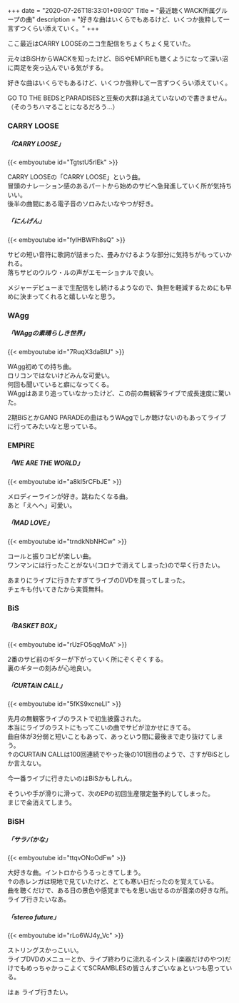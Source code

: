 +++
date = "2020-07-26T18:33:01+09:00"
Title = "最近聴くWACK所属グループの曲"
description = "好きな曲はいくらでもあるけど、いくつか抜粋して一言ずつくらい添えていく。"
+++

ここ最近はCARRY LOOSEのニコ生配信をちょくちょく見ていた。

元々はBiSHからWACKを知ったけど、BiSやEMPiREも聴くようになって深い沼に両足を突っ込んでいる気がする。

好きな曲はいくらでもあるけど、いくつか抜粋して一言ずつくらい添えていく。

GO TO THE BEDSとPARADISESと豆柴の大群は追えていないので書きません。（そのうちハマることになるだろう...）

### CARRY LOOSE

##### 「CARRY LOOSE」

{{< embyoutube id="TgtstU5rlEk" >}}

CARRY LOOSEの「CARRY LOOSE」という曲。  
冒頭のナレーション感のあるパートから始めのサビへ急発進していく所が気持ちいい。  
後半の曲間にある電子音のソロみたいなやつが好き。

##### 「にんげん」

{{< embyoutube id="fylHBWFh8sQ" >}}

サビの短い音符に歌詞が詰まった、畳みかけるような部分に気持ちがもっていかれる。  
落ちサビのウルウ・ルの声がエモーショナルで良い。

メジャーデビューまで生配信をし続けるようなので、負担を軽減するためにも早めに決まってくれると嬉しいなと思う。

### WAgg

##### 「WAggの素晴らしき世界」

{{< embyoutube id="7RuqX3daBlU" >}}

WAgg初めての持ち曲。  
ロリコンではないけどみんな可愛い。  
何回も聞いていると癖になってくる。  
WAggはあまり追っていなかったけど、この前の無観客ライブで成長速度に驚いた。

2期BiSとかGANG PARADEの曲はもうWAggでしか聴けないのもあってライブに行ってみたいなと思っている。

### EMPiRE

##### 「WE ARE THE WORLD」

{{< embyoutube id="a8kI5rCFbJE" >}}

メロディーラインが好き。跳ねたくなる曲。  
あと「えへへ」可愛い。

##### 「MAD LOVE」

{{< embyoutube id="trndkNbNHCw" >}}

コールと振りコピが楽しい曲。  
ワンマンには行ったことがない(コロナで消えてしまった)ので早く行きたい。  

あまりにライブに行きたすぎてライブのDVDを買ってしまった。  
チェキも付いてきたから実質無料。

### BiS

##### 「BASKET BOX」

{{< embyoutube id="rUzFO5qqMoA" >}}

2番のサビ前のギターが下がっていく所にぞくぞくする。  
裏のギターの刻みが心地良い。

##### 「CURTAiN CALL」

{{< embyoutube id="5fKS9xcneLI" >}}

先月の無観客ライブのラストで初生披露された。  
本当にライブのラストにもってこいの曲でサビが泣かせにきてる。  
曲自体が3分弱と短いこともあって、あっという間に最後まで走り抜けてしまう。  
↑のCURTAiN CALLは100回連続でやった後の101回目のようで、さすがBiSとしか言えない。

今一番ライブに行きたいのはBiSかもしれん。

そういや手が滑りに滑って、次のEPの初回生産限定盤予約してしまった。  
まじで金消えてしまう。

### BiSH

##### 「サラバかな」

{{< embyoutube id="ttqvONoOdFw" >}}

大好きな曲。イントロからうるっときてしまう。  
↑の赤レンガは現地で見ていたけど、とても寒い日だったのを覚えている。  
曲を聴くだけで、ある日の景色や感覚までもを思い出せるのが音楽の好きな所。  
ライブ行きたいなあ。

##### 「stereo future」

{{< embyoutube id="rLo6WJ4y_Vc" >}}

ストリングスかっこいい。  
ライブDVDのメニューとか、ライブ終わりに流れるインスト(楽器だけのやつ)だけでもめっちゃかっこよくてSCRAMBLESの皆さんすごいなぁといつも思っている。

はぁ ライブ行きたい。
